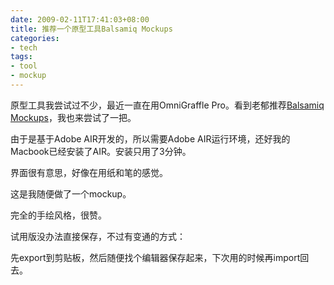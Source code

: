 ```yaml
---
date: 2009-02-11T17:41:03+08:00
title: 推荐一个原型工具Balsamiq Mockups
categories:
- tech
tags:
- tool
- mockup
---
```

原型工具我尝试过不少，最近一直在用OmniGraffle Pro。看到老郁推荐[Balsamiq Mockups](http://www.balsamiq.com/)，我也来尝试了一把。

由于是基于Adobe AIR开发的，所以需要Adobe AIR运行环境，还好我的Macbook已经安装了AIR。安装只用了3分钟。

   

界面很有意思，好像在用纸和笔的感觉。

这是我随便做了一个mockup。


完全的手绘风格，很赞。

试用版没办法直接保存，不过有变通的方式：

先export到剪贴板，然后随便找个编辑器保存起来，下次用的时候再import回去。

